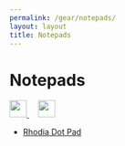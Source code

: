 ```yaml
---
permalink: /gear/notepads/
layout: layout
title: Notepads
---
```


<div class="center">

   <h1>Notepads</h1>
   
   <a href="https://github.com/StevenTammen/steventammen.github.io/edit/master/pages/gear/notepads.md" target="_blank">
     <img src="https://steventammen.github.io/assets/images/GitHub.png" height="30" width="30">
   </a> &nbsp; &nbsp;
   
   <a href="http://prose.io/#StevenTammen/steventammen.github.io/edit/master/pages/gear/notepads.md" target="_blank">
     <img src="https://steventammen.github.io/assets/images/Prose.png" height="30" width="30">
   </a>
   
</div>

- [Rhodia Dot Pad](https://www.amazon.com/gp/product/B00A6VRZZG/)
